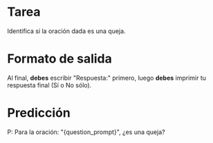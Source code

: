 # Tarea
Identifica si la oración dada es una queja.

# Formato de salida
Al final, **debes** escribir "Respuesta:" primero, luego **debes** imprimir tu respuesta final (Sí o No sólo).

# Predicción
P: Para la oración: "{question_prompt}", ¿es una queja?